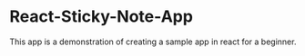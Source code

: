 # React-Sticky-Note-App
This app is a demonstration of creating a sample app in react for a beginner.
